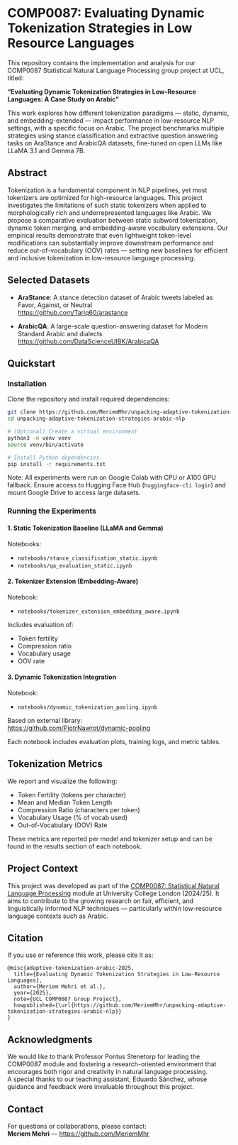 # COMP0087: Evaluating Dynamic Tokenization Strategies in Low Resource Languages

This repository contains the implementation and analysis for our COMP0087 Statistical Natural Language Processing group project at UCL, titled:

**“Evaluating Dynamic Tokenization Strategies in Low-Resource Languages: A Case Study on Arabic”**

This work explores how different tokenization paradigms — static, dynamic, and embedding-extended — impact performance in low-resource NLP settings, with a specific focus on Arabic. The project benchmarks multiple strategies using stance classification and extractive question answering tasks on AraStance and ArabicQA datasets, fine-tuned on open LLMs like LLaMA 3.1 and Gemma 7B.

## Abstract

Tokenization is a fundamental component in NLP pipelines, yet most tokenizers are optimized for high-resource languages. This project investigates the limitations of such static tokenizers when applied to morphologically rich and underrepresented languages like Arabic. We propose a comparative evaluation between static subword tokenization, dynamic token merging, and embedding-aware vocabulary extensions. Our empirical results demonstrate that even lightweight token-level modifications can substantially improve downstream performance and reduce out-of-vocabulary (OOV) rates — setting new baselines for efficient and inclusive tokenization in low-resource language processing.

## Selected Datasets

- **AraStance**: A stance detection dataset of Arabic tweets labeled as Favor, Against, or Neutral  
  https://github.com/Tariq60/arastance

- **ArabicQA**: A large-scale question-answering dataset for Modern Standard Arabic and dialects  
  https://github.com/DataScienceUIBK/ArabicaQA

## Quickstart

### Installation

Clone the repository and install required dependencies:

```bash
git clone https://github.com/MeriemMhr/unpacking-adaptive-tokenization-strategies-arabic-nlp.git
cd unpacking-adaptive-tokenization-strategies-arabic-nlp

# (Optional) Create a virtual environment
python3 -m venv venv
source venv/bin/activate

# Install Python dependencies
pip install -r requirements.txt
```

Note: All experiments were run on Google Colab with CPU or A100 GPU fallback. Ensure access to Hugging Face Hub (`huggingface-cli login`) and mount Google Drive to access large datasets.

### Running the Experiments

#### 1. Static Tokenization Baseline (LLaMA and Gemma)
Notebooks:
- `notebooks/stance_classification_static.ipynb`
- `notebooks/qa_evaluation_static.ipynb`

#### 2. Tokenizer Extension (Embedding-Aware)
Notebook:
- `notebooks/tokenizer_extension_embedding_aware.ipynb`

Includes evaluation of:
- Token fertility
- Compression ratio
- Vocabulary usage
- OOV rate

#### 3. Dynamic Tokenization Integration
Notebook:
- `notebooks/dynamic_tokenization_pooling.ipynb`

Based on external library:  
https://github.com/PiotrNawrot/dynamic-pooling

Each notebook includes evaluation plots, training logs, and metric tables.

## Tokenization Metrics

We report and visualize the following:

- Token Fertility (tokens per character)
- Mean and Median Token Length
- Compression Ratio (characters per token)
- Vocabulary Usage (% of vocab used)
- Out-of-Vocabulary (OOV) Rate

These metrics are reported per model and tokenizer setup and can be found in the results section of each notebook.

## Project Context

This project was developed as part of the [COMP0087: Statistical Natural Language Processing](https://comp0087.cs.ucl.ac.uk/) module at University College London (2024/25). It aims to contribute to the growing research on fair, efficient, and linguistically informed NLP techniques — particularly within low-resource language contexts such as Arabic.

## Citation

If you use or reference this work, please cite it as:

```
@misc{adaptive-tokenization-arabic-2025,
  title={Evaluating Dynamic Tokenization Strategies in Low-Resource Languages},
  author={Meriem Mehri et al.},
  year={2025},
  note={UCL COMP0087 Group Project},
  howpublished={\url{https://github.com/MeriemMhr/unpacking-adaptive-tokenization-strategies-arabic-nlp}}
}
```

## Acknowledgments

We would like to thank Professor Pontus Stenetorp for leading the COMP0087 module and fostering a research-oriented environment that encourages both rigor and creativity in natural language processing.  
A special thanks to our teaching assistant, Eduardo Sánchez, whose guidance and feedback were invaluable throughout this project.

## Contact

For questions or collaborations, please contact:  
**Meriem Mehri** — https://github.com/MeriemMhr
